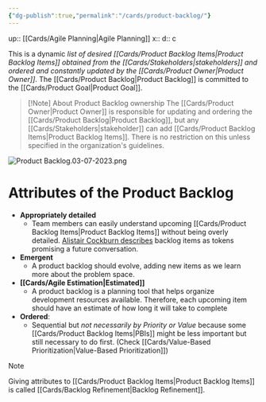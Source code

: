 ```yaml
---
{"dg-publish":true,"permalink":"/cards/product-backlog/"}
---
```


up:: [[Cards/Agile Planning\|Agile Planning]]
x:: 
d:: c

This is a dynamic *list of desired [[Cards/Product Backlog Items\|Product Backlog Items]] obtained from the [[Cards/Stakeholders\|stakeholders]] and ordered and constantly updated by the [[Cards/Product Owner\|Product Owner]]*. The [[Cards/Product Backlog\|Product Backlog]] is committed to the [[Cards/Product Goal\|Product Goal]].

> [!Note] About Product Backlog ownership
> The [[Cards/Product Owner\|Product Owner]] is responsible for updating and ordering the [[Cards/Product Backlog\|Product Backlog]], but any [[Cards/Stakeholders\|stakeholder]] can add [[Cards/Product Backlog Items\|Product Backlog Items]]. There is no restriction on this unless specified in the organization's guidelines. 

![Product Backlog.03-07-2023.png](/img/user/Extras/Images/Product%20Backlog.03-07-2023.png)
# Attributes of the Product Backlog

- **Appropriately detailed**
	- Team members can easily understand upcoming [[Cards/Product Backlog Items\|Product Backlog Items]] without being overly detailed. [Alistair Cockburn describes](https://www.oreilly.com/library/view/extreme-programming-installed/0201708426/0201708426_ch04lev1sec3.html) backlog items as tokens promising a future conversation.  
- **Emergent**
	- A product backlog should evolve, adding new items as we learn more about the problem space.
- **[[Cards/Agile Estimation\|Estimated]]**
	- A product backlog is a planning tool that helps organize development resources available. Therefore, each upcoming item should have an estimate of how long it will take to complete
- **Ordered**: 
	- Sequential but *not necessarily by Priority or Value* because some [[Cards/Product Backlog Items\|PBIs]] might be less important but still necessary to do first. (Check [[Cards/Value-Based Prioritization\|Value-Based Prioritization]])

> [!Note]
> Giving attributes to [[Cards/Product Backlog Items\|Product Backlog Items]] is called [[Cards/Backlog Refinement\|Backlog Refinement]]. 


